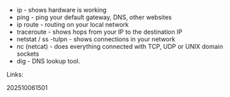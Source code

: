 - ip - shows hardware is working
- ping - ping your default gateway, DNS, other websites
- ip route - routing on your local network
- traceroute - shows hops from your IP to the destination IP
- netstat / ss -tulpn - shows connections in your network
- nc (netcat) - does everything connected with TCP, UDP or UNIX domain sockets
- dig - DNS lookup tool.

Links:

202510061501

